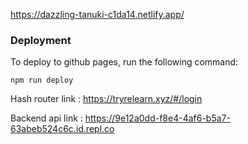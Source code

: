 https://dazzling-tanuki-c1da14.netlify.app/

### Deployment

To deploy to github pages, run the following command:

```
npm run deploy
```

Hash router link : https://tryrelearn.xyz/#/login

Backend api link : https://9e12a0dd-f8e4-4af6-b5a7-63abeb524c6c.id.repl.co
